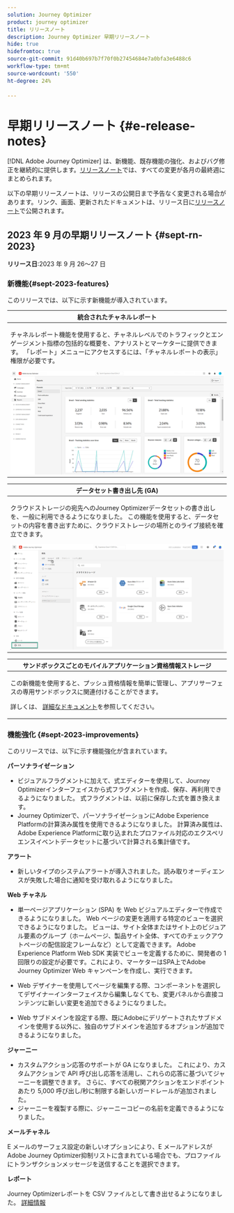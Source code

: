```yaml
---
solution: Journey Optimizer
product: journey optimizer
title: リリースノート
description: Journey Optimizer 早期リリースノート
hide: true
hidefromtoc: true
source-git-commit: 91d40b697b7f70f0b27454684e7a0bfa3e6488c6
workflow-type: tm+mt
source-wordcount: '550'
ht-degree: 24%

---
```


# 早期リリースノート {#e-release-notes}

[!DNL Adobe Journey Optimizer] は、新機能、既存機能の強化、およびバグ修正を継続的に提供します。[リリースノート](release-notes.md)では、すべての変更が各月の最終週にまとめられます。

以下の早期リリースノートは、リリースの公開日まで予告なく変更される場合があります。リンク、画面、更新されたドキュメントは、リリース日に[リリースノート](release-notes.md)で公開されます。

## 2023 年 9 月の早期リリースノート {#sept-rn-2023}

**リリース日**:2023 年 9 月 26～27 日

### 新機能{#sept-2023-features}

このリリースでは、以下に示す新機能が導入されています。


<table>
<thead>
<tr>
<th><strong>統合されたチャネルレポート</strong><br/></th>
</tr>
</thead>
<tbody>
<tr>
<td>
<p>チャネルレポート機能を使用すると、チャネルレベルでのトラフィックとエンゲージメント指標の包括的な概要を、アナリストとマーケターに提供できます。 「レポート」メニューにアクセスするには、「チャネルレポートの表示」権限が必要です。</p>
<img src="assets/channel-reports.png"/>
<!--p>For more information, refer to the <a href="../in-app/get-started-in-app.md">detailed documentation</a>.</p-->
</tr>
</tbody>
</table>


<table>
<thead>
<tr>
<th><strong>データセット書き出し先 (GA)</strong><br/></th>
</tr>
</thead>
<tbody>
<tr>
<td>
<p>クラウドストレージの宛先へのJourney Optimizerデータセットの書き出しを、一般に利用できるようになりました。 この機能を使用すると、データセットの内容を書き出すために、クラウドストレージの場所とのライブ接続を確立できます。</p>
<img src="../data/assets/dataset-export-setup.png">
<!--p>For more information, refer to the <a href="../audience/get-started-audience-orchestration.md">detailed documentation</a>.</p-->
</td>
</tr>
</tbody>
</table>

<table>
<thead>
<tr>
<th><strong>サンドボックスごとのモバイルアプリケーション資格情報ストレージ</strong><br/></th>
</tr>
</thead>
<tbody>
<tr>
<td>
<p>この新機能を使用すると、プッシュ資格情報を簡単に管理し、アプリサーフェスの専用サンドボックスに関連付けることができます。</p>
<p>詳しくは、 <a href="../in-app/inapp-configuration.md">詳細なドキュメント</a>を参照してください。</p>
</tr>
</tbody>
</table>

### 機能強化 {#sept-2023-improvements}

このリリースでは、以下に示す機能強化が含まれています。

<!--**Audiences**

* You can now target audiences uploaded from a CSV file into journeys and campaigns.
* You can now target audiences resulting from composition workflows into journeys. -->

**パーソナライゼーション**

* ビジュアルフラグメントに加えて、式エディターを使用して、Journey Optimizerインターフェイスから式フラグメントを作成、保存、再利用できるようになりました。 式フラグメントは、以前に保存した式を置き換えます。
* Journey Optimizerで、パーソナライゼーションにAdobe Experience Platformの計算済み属性を使用できるようになりました。 計算済み属性は、Adobe Experience Platformに取り込まれたプロファイル対応のエクスペリエンスイベントデータセットに基づいて計算される集計値です。

**アラート**

* 新しいタイプのシステムアラートが導入されました。読み取りオーディエンスが失敗した場合に通知を受け取れるようになりました。

**Web チャネル**

* 単一ページアプリケーション (SPA) を Web ビジュアルエディターで作成できるようになりました。 Web ページの変更を適用する特定のビューを選択できるようになりました。 ビューは、サイト全体またはサイト上のビジュアル要素のグループ（ホームページ、製品サイト全体、すべてのチェックアウトページの配信設定フレームなど）として定義できます。 Adobe Experience Platform Web SDK 実装でビューを定義するために、開発者の 1 回限りの設定が必要です。これにより、マーケターはSPA上でAdobe Journey Optimizer Web キャンペーンを作成し、実行できます。

* Web デザイナーを使用してページを編集する際、コンポーネントを選択してデザイナーインターフェイスから編集しなくても、変更パネルから直接コンテンツに新しい変更を追加できるようになりました。
* Web サブドメインを設定する際、既にAdobeにデリゲートされたサブドメインを使用する以外に、独自のサブドメインを追加するオプションが追加できるようになりました。

**ジャーニー**

* カスタムアクション応答のサポートが GA になりました。 これにより、カスタムアクションで API 呼び出し応答を活用し、これらの応答に基づいてジャーニーを調整できます。 さらに、すべての税関アクションをエンドポイントあたり 5,000 呼び出し/秒に制限する新しいガードレールが追加されました。
* ジャーニーを複製する際に、ジャーニーコピーの名前を定義できるようになりました。

<!--
* The maximum duration that you can define in the Wait activity is now 29 days instead of 30.
-->

**メールチャネル**

E メールのサーフェス設定の新しいオプションにより、E メールアドレスがAdobe Journey Optimizer抑制リストに含まれている場合でも、プロファイルにトランザクションメッセージを送信することを選択できます。

**レポート**

Journey Optimizerレポートを CSV ファイルとして書き出せるようになりました。 [詳細情報](../reports/global-report.md#export-reports)

<!--**Decision management**

Enhancements have been made to the audience picker in journeys or campaigns, with the addition of new columns displaying the origin and update frequency of audiences.    -->